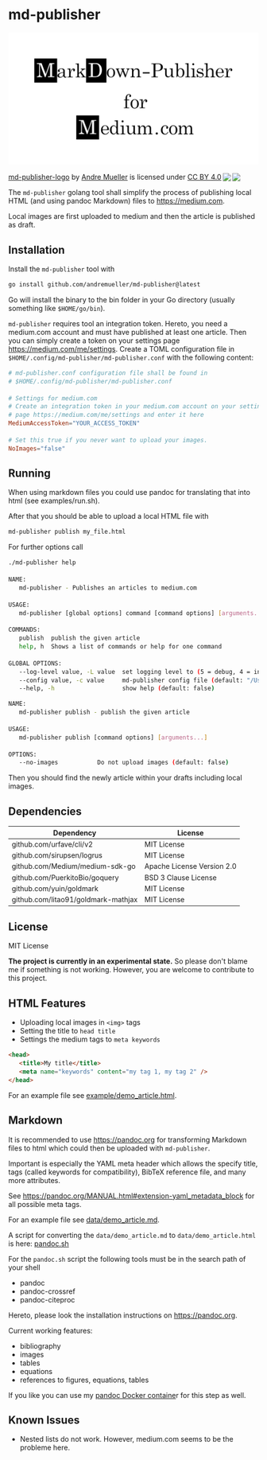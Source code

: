# md-publisher

![md-publisher Logo](logo/md-publisher.png)

<p xmlns:dct="http://purl.org/dc/terms/" xmlns:cc="http://creativecommons.org/ns#" class="license-text"><a rel="cc:attributionURL" property="dct:title" href="https://github.com/andremueller/md-publisher/blob/master/logo/md-publisher.svg">md-publisher-logo</a> by <a rel="cc:attributionURL dct:creator" property="cc:attributionName" href="www.kiwisound.de">Andre Mueller</a> is licensed under <a rel="license" href="https://creativecommons.org/licenses/by/4.0">CC BY 4.0<img style="height:22px!important;margin-left:3px;vertical-align:text-bottom;" src="https://mirrors.creativecommons.org/presskit/icons/cc.svg?ref=chooser-v1" /><img style="height:22px!important;margin-left:3px;vertical-align:text-bottom;" src="https://mirrors.creativecommons.org/presskit/icons/by.svg?ref=chooser-v1" /></a></p>

The `md-publisher` golang tool shall simplify the process of publishing local HTML (and
using pandoc Markdown) files to https://medium.com.

Local images are first uploaded to medium and then the article is published as
draft.

## Installation

Install the `md-publisher` tool with

```bash
go install github.com/andremueller/md-publisher@latest
```

Go will install the binary to the bin folder in your Go directory (usually something like `$HOME/go/bin`).

`md-publisher` requires tool an integration token. Hereto, you need a medium.com account and must have published at least one article. Then you can simply create a token on your settings page <https://medium.com/me/settings>.
Create a TOML configuration file in `$HOME/.config/md-publisher/md-publisher.conf` with the following content:

```toml
# md-publisher.conf configuration file shall be found in
# $HOME/.config/md-publisher/md-publisher.conf

# Settings for medium.com
# Create an integration token in your medium.com account on your settings
# page https://medium.com/me/settings and enter it here
MediumAccessToken="YOUR_ACCESS_TOKEN"

# Set this true if you never want to upload your images.
NoImages="false"

```

## Running

When using markdown files you could use pandoc for translating that into html (see examples/run.sh).

After that you should be able to upload a local HTML file with

```bash
md-publisher publish my_file.html
```

For further options call

```bash
./md-publisher help

NAME:
   md-publisher - Publishes an articles to medium.com

USAGE:
   md-publisher [global options] command [command options] [arguments...]

COMMANDS:
   publish  publish the given article
   help, h  Shows a list of commands or help for one command

GLOBAL OPTIONS:
   --log-level value, -L value  set logging level to (5 = debug, 4 = info, 3 = warn, 2 = error, 1 = fatal (default: 5)
   --config value, -c value     md-publisher config file (default: "/Users/muellera/.config/md-publisher/md-publisher.conf")
   --help, -h                   show help (default: false)
```

```bash
NAME:
   md-publisher publish - publish the given article

USAGE:
   md-publisher publish [command options] [arguments...]

OPTIONS:
   --no-images           Do not upload images (default: false)
```

Then you should find the newly article within your drafts including local images.

## Dependencies

| Dependency                          | License                    |
| ----------------------------------- | -------------------------- |
| github.com/urfave/cli/v2            | MIT License                |
| github.com/sirupsen/logrus          | MIT License                |
| github.com/Medium/medium-sdk-go     | Apache License Version 2.0 |
| github.com/PuerkitoBio/goquery      | BSD 3 Clause License       |
| github.com/yuin/goldmark            | MIT License                |
| github.com/litao91/goldmark-mathjax | MIT License                |

## License

MIT License

**The project is currently in an experimental state.**
So please don't blame me if something is not working. However, you are welcome to contribute to this project.

## HTML Features

- Uploading local images in `<img>` tags
- Setting the title to `head title`
- Settings the medium tags to `meta keywords`

```html
<head>
   <title>My title</title>
   <meta name="keywords" content="my tag 1, my tag 2" />
</head>
```

For an example file see [example/demo_article.html](example/demo_article.html).

## Markdown

It is recommended to use https://pandoc.org for transforming Markdown files to
html which could then be uploaded with `md-publisher`.

Important is especially the YAML meta header which allows the specify title, tags (called keywords for
compatibility), BibTeX reference file, and many more attributes.

See https://pandoc.org/MANUAL.html#extension-yaml_metadata_block for all possible meta tags.

For an example file see [data/demo_article.md](data/demo_article.md).

A script for converting the `data/demo_article.md` to `data/demo_article.html` is here:
[pandoc.sh](pandoc.sh)

For the `pandoc.sh` script the following tools must be in the search path of your shell

- pandoc
- pandoc-crossref
- pandoc-citeproc

Hereto, please look the installation instructions on <https://pandoc.org>.

Current working features:

- bibliography
- images
- tables
- equations
- references to figures, equations, tables

If you like you can use my [pandoc Docker containe](https://github.com/andremueller/pandoc-docker)r for this step as well.

## Known Issues

- Nested lists do not work. However, medium.com seems to be the probleme here.
